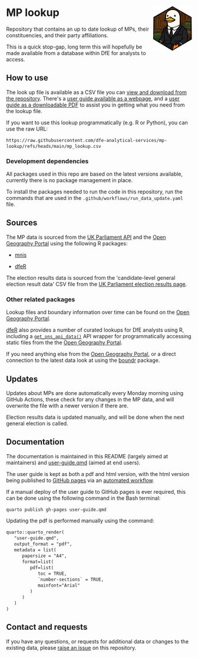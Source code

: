 # MP lookup <a href="https://dfe-analytical-services.github.io/mp-lookup/"><img src="images/mp-lookup-frederick.png" align="right" height="120" alt="MP-lookup user guide" /></a>

Repository that contains an up to date lookup of MPs, their constituencies, and their party affiliations.

This is a quick stop-gap, long term this will hopefully be made available from a database within DfE for analysts to access.

## How to use

The look up file is available as a CSV file you can [view and download from the repository](https://github.com/dfe-analytical-services/mp-lookup/blob/main/mp_lookup.csv). There's a [user guide available as a webpage](https://dfe-analytical-services.github.io/mp-lookup/), and a [user guide as a downloadable PDF](https://github.com/dfe-analytical-services/mp-lookup/blob/main/user-guide.pdf) to assist you in getting what you need from the lookup file.

If you want to use this lookup programmatically (e.g. R or Python), you can use the raw URL:

```         
https://raw.githubusercontent.com/dfe-analytical-services/mp-lookup/refs/heads/main/mp_lookup.csv
```

### Development dependencies

All packages used in this repo are based on the latest versions available, currently there is no package management in place.

To install the packages needed to run the code in this repository, run the commands that are used in the `.github/workflows/run_data_update.yaml` file.

## Sources

The MP data is sourced from the [UK Parliament API](http://data.parliament.uk/membersdataplatform/default.aspx) and the [Open Geography Portal](https://geoportal.statistics.gov.uk/) using the following R packages:

-   [mnis](https://docs.evanodell.com/mnis/)

-   [dfeR](https://github.com/dfe-analytical-services/dfeR)

The election results data is sourced from the 'candidate-level general election result data' CSV file from the [UK Parliament election results page](https://electionresults.parliament.uk/general-elections/6/political-parties).

### Other related packages

Lookup files and boundary information over time can be found on the [Open Geography Portal](https://geoportal.statistics.gov.uk/).

[dfeR](https://github.com/dfe-analytical-services/dfeR) also provides a number of curated lookups for DfE analysts using R, including a [`get_ons_api_data()`](https://dfe-analytical-services.github.io/dfeR/reference/get_ons_api_data.html) API wrapper for programmatically accessing static files from the the [Open Geography Portal](https://geoportal.statistics.gov.uk/).

If you need anything else from the [Open Geography Portal](https://geoportal.statistics.gov.uk/), or a direct connection to the latest data look at using the [boundr](https://github.com/francisbarton/boundr) package.

## Updates

Updates about MPs are done automatically every Monday morning using GitHub Actions, these check for any changes in the MP data, and will overwrite the file with a newer version if there are.

Election results data is updated manually, and will be done when the next general election is called.

## Documentation

The documentation is maintained in this README (largely aimed at maintainers) and 
[user-guide.qmd](user-guide.qmd) (aimed at end users).

The user guide is kept as both a pdf and html version, with the html version 
being published to [GitHub pages](https://dfe-analytical-services.github.io/mp-lookup/) 
via an [automated workflow](.github/workflows/github-pages.yaml).

If a manual deploy of the user guide to GitHub pages is ever required, this can 
be done using the following command in the Bash terminal:

``` {sh, eval=FALSE}
quarto publish gh-pages user-guide.qmd
```

Updating the pdf is performed manually using the command:

``` {r, eval=FALSE}
quarto::quarto_render(
   "user-guide.qmd",
   output_format = "pdf",
   metadata = list(
      papersize = "A4",
      format=list(
         pdf=list(
            toc = TRUE, 
            `number-sections` = TRUE,
            mainfont="Arial"
         )
      )
   )
)
```

## Contact and requests

If you have any questions, or requests for additional data or changes to the existing data, please [raise an issue](https://github.com/dfe-analytical-services/mp-lookup/issues/new/choose) on this repository.
